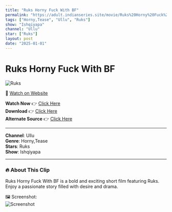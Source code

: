 ```yaml
---
title: "Ruks Horny Fuck With BF"
permalink: "https://adult.indianseries.site/movie/Ruks%20Horny%20Fuck%20With%20BF"
tags: ["Horny,Tease", "Ullu", "Ruks"]
show: "Ishqiyapa"
channel: "Ullu"
star: ["Ruks"]
layout: post
date: "2025-01-01"
---
```


# Ruks Horny Fuck With BF

![Ruks](https://shorts.desisins.com/wp-content/uploads/2023/11/Ruks-Ishqyapa-Ullu.jpg)

🔗 [Watch on Website](https://adult.indianseries.site/movie/Ruks%20Horny%20Fuck%20With%20BF)

**Watch Now** 👉 [Click Here](https://adult.indianseries.site/movie/Ruks%20Horny%20Fuck%20With%20BF)  
**Download** 👉 [Click Here](https://adult.indianseries.site/movie/Ruks%20Horny%20Fuck%20With%20BF)  
**Alternate Source** 👉 [Click Here](https://adult.indianseries.site/movie/Ruks%20Horny%20Fuck%20With%20BF)

---

**Channel**: Ullu  
**Genre**: Horny,Tease  
**Stars**: Ruks  
**Show**: Ishqiyapa

---

### 🔥 About This Clip

Ruks Horny Fuck With BF is a bold and exciting short film featuring Ruks. Enjoy a passionate story filled with desire and drama.
 
🖼️ Screenshot:  
![Screenshot](https://shorts.desisins.com/wp-content/uploads/2023/11/Ruks-Ishqyapa-Ullu.jpg)
